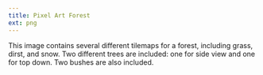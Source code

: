 ```yaml
---
title: Pixel Art Forest
ext: png
---
```

This image contains several different tilemaps for a forest, including grass, dirst, and snow. Two different trees are included: one for side view and one for top down. Two bushes are also included.